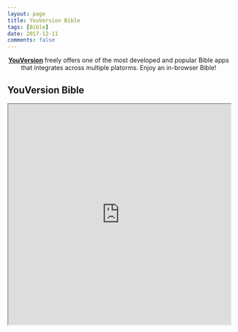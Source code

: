 ```yaml
---
layout: page
title: YouVersion Bible
tags: [Bible]
date: 2017-12-11
comments: false
---
```

    
<center><a href="https://www.youversion.com/"><b>YouVersion</b></a> freely offers one of the most developed and popular Bible apps that integrates across multiple platorms. Enjoy an in-browser Bible!</center>

## YouVersion Bible



 <iframe src="https://www.bible.com" height="500" width="100%" class="myIframe"></iframe>

<script type="text/javascript" language="javascript"> 
$('.myIframe').css('height', $(window).height()+'px');
</script>